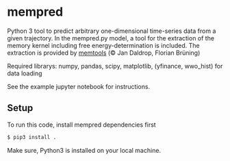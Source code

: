 # mempred

Python 3 tool to predict arbitrary one-dimensional time-series data from a given trajectory. In the mempred.py model, a tool for the extraction of the memory kernel including free energy-determination is included. The extraction is provided by [memtools](https://github.com/jandaldrop/memtools) (© Jan Daldrop, Florian Brüning)


Required librarys: numpy, pandas, scipy, matplotlib, (yfinance, wwo_hist) for data loading

See the example jupyter notebook for instructions.

## Setup

To run this code, install mempred dependencies first

```sh
$ pip3 install .
```

Make sure, Python3 is installed on your local machine.

